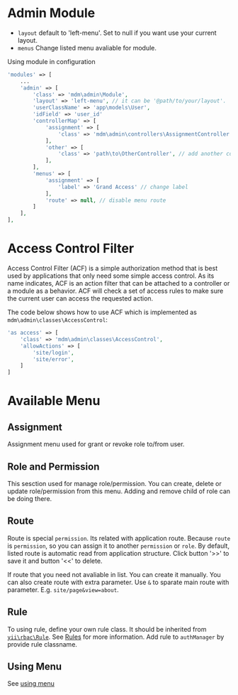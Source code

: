 Admin Module
============
- `layout` default to 'left-menu'. Set to null if you want use your current layout.
- `menus` Change listed menu avaliable for module.

Using module in configuration

```php
'modules' => [
    ...
    'admin' => [
        'class' => 'mdm\admin\Module',
        'layout' => 'left-menu', // it can be '@path/to/your/layout'.
        'userClassName' => 'app\models\User',
        'idField' => 'user_id'
        'controllerMap' => [
            'assignment' => [
                'class' => 'mdm\admin\controllers\AssignmentController',
            ],
            'other' => [
                'class' => 'path\to\OtherController', // add another controller
            ],
        ],
        'menus' => [
            'assignment' => [
                'label' => 'Grand Access' // change label
            ],
            'route' => null, // disable menu route 
        ]
	],
],
```

Access Control Filter
======================
Access Control Filter (ACF) is a simple authorization method that is best used by applications that only need some simple access control. 
As its name indicates, ACF is an action filter that can be attached to a controller or a module as a behavior. 
ACF will check a set of access rules to make sure the current user can access the requested action.

The code below shows how to use ACF which is implemented as `mdm\admin\classes\AccessControl`:

```php
'as access' => [
    'class' => 'mdm\admin\classes\AccessControl',
    'allowActions' => [
        'site/login', 
        'site/error',
    ]
]
```


Available Menu
==============
Assignment
---------
Assignment menu used for grant or revoke role to/from user.

Role and Permission
-------------------
This sesction used for manage role/permission. You can create, delete or update role/permission from this menu.
Adding and remove child of role can be doing there.

Route
-----
Route is special `permission`. Its related with application route. Because `route` is `permission`, 
so you can assign it to another `permission` or `role`. 
By default, listed route is automatic read from application structure.
Click button '>>' to save it and button '<<' to delete.

If route that you need not avaliable in list. You can create it manually. You can also create route
with extra parameter. Use `&` to sparate main route with parameter. E.g. `site/page&view=about`.

Rule
----
To using rule, define your own rule class. It should be inherited from 
[`yii\rbac\Rule`](http://www.yiiframework.com/doc-2.0/yii-rbac-rule.html).
See [Rules](http://www.yiiframework.com/doc-2.0/guide-security-authorization.html#using-rules) for more information.
Add rule to `authManager` by provide rule classname.

Using Menu
----------
See [using menu](using-menu.md)
